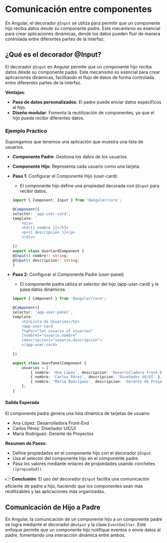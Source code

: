 # Comunicación entre componentes
En Angular, el decorador `@Input` se utiliza para permitir que un componente hijo reciba datos desde su componente padre. Este mecanismo es esencial para crear aplicaciones dinámicas, donde los datos pueden fluir de manera controlada entre diferentes partes de la interfaz.

## ¿Qué es el decorador @Input?
El decorador `@Input` en Angular permite que un componente hijo reciba datos desde su componente padre. Este mecanismo es esencial para crear aplicaciones dinámicas, facilitando el flujo de datos de forma controlada entre diferentes partes de la interfaz.

**Ventajas**:
- **Paso de datos personalizados**: El padre puede enviar datos específicos al hijo.
- **Diseño modular**: Fomenta la reutilización de componentes, ya que el hijo puede recibir diferentes datos.

### Ejemplo Práctico
Supongamos que tenemos una aplicación que muestra una lista de usuarios.
- **Componente Padre**: Gestiona los datos de los usuarios.
- **Componente Hijo**: Representa cada usuario como una tarjeta.

- **Paso 1**: Configurar el Componente Hijo (user-card): 
    - El componente hijo define una propiedad decorada con `@Input` para recibir datos.
    ```typescript
    import { Component, Input } from '@angular/core';

    @Component({
    selector: 'app-user-card',
    template: `
        <div>
        <h3>{{ nombre }}</h3>
        <p>{{ descripcion }}</p>
        </div>
    `
    })
    export class UserCardComponent {
    @Input() nombre!: string;
    @Input() descripcion!: string;
    }
    ```

- **Paso 2**: Configurar el Componente Padre (user-panel)
    - El componente padre utiliza el selector del hijo (app-user-card) y le pasa datos dinámicos.
    ```typescript
    import { Component } from '@angular/core';

    @Component({
    selector: 'app-user-panel',
    template: `
        <h2>Lista de Usuarios</h2>
        <app-user-card 
        *ngFor="let usuario of usuarios"
        [nombre]="usuario.nombre" 
        [descripcion]="usuario.descripcion">
        </app-user-card>
    `
    })

    export class UserPanelComponent {
        usuarios = [
            { nombre: 'Ana López', descripcion: 'Desarrolladora Front-End' },
            { nombre: 'Carlos Pérez', descripcion: 'Diseñador UX/UI' },
            { nombre: 'María Rodríguez', descripcion: 'Gerente de Proyectos' }
        ];
    }
    ```

#### Salida Esperada
El componente padre genera una lista dinámica de tarjetas de usuario:
- Ana López: Desarrolladora Front-End
- Carlos Pérez: Diseñador UX/UI
- María Rodríguez: Gerente de Proyectos

**Resumen de Pasos**: 
- Define propiedades en el componente hijo con el decorador `@Input`.
- Usa el selector del componente hijo en el componente padre.
- Pasa los valores mediante enlaces de propiedades usando corchetes `([propiedad])`.

👉 **Conclusión**: El uso del decorador `@Input` facilita una comunicación eficiente de padre a hijo, haciendo que los componentes sean más reutilizables y las aplicaciones más organizadas.

## Comunicación de Hijo a Padre
En Angular, la comunicación de un componente hijo a un componente padre se logra mediante el decorador `@Output` y la clase `EventEmitter`. Este enfoque permite que un componente hijo notifique eventos o envíe datos al padre, fomentando una interacción dinámica entre ambos.

